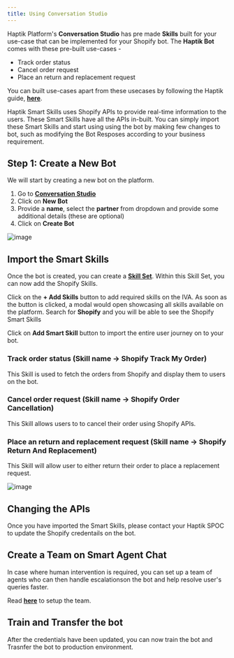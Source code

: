 ```yaml
---
title: Using Conversation Studio
---
```


Haptik Platform's **Conversation Studio** has pre made **Skills** built for your use-case that can be implemented for your Shopify bot. The **Haptik Bot** comes with these pre-built use-cases - 
* Track order status 
* Cancel order request
* Place an return and replacement request

You can built use-cases apart from these usecases by following the Haptik guide, [**here**](https://docs.haptik.ai/bot-builder/basic/making-first-bot).

Haptik Smart Skills uses Shopify APIs to provide real-time information to the users. These Smart Skills have all the APIs in-built. You can simply import these Smart Skills and start using using the bot by making few changes to bot, such as modifying the Bot Resposes according to your business requirement.

## Step 1: Create a New Bot

We will start by creating a new bot on the platform. 

1. Go to [**Conversation Studio**](https://staging.hellohaptik.com/mogambo/#/bots)
2. Click on **New Bot**
3. Provide a **name**, select the **partner** from dropdown and provide some additional details (these are optional)
4. Click on **Create Bot**

![image](https://user-images.githubusercontent.com/75118325/114122315-a5c97500-990d-11eb-999f-425e88d6add9.png)

## Import the Smart Skills

Once the bot is created, you can create a [**Skill Set**](https://docs.haptik.ai/bot-builder/basic/create-your-first-bot). Within this Skill Set, you can now add the Shopify Skills.

Click on the **+ Add Skills** button to add required skills on the IVA. As soon as the button is clicked, a modal would open showcasing all skills available on the platform. Search for **Shopify** and you will be able to see the Shopify Smart Skills

Click on **Add Smart Skill** button to import the entire user journey on to your bot.

### Track order status (Skill name -> **Shopify Track My Order**)

This Skill is used to fetch the orders from Shopify and display them to users on the bot.

### Cancel order request (Skill name -> **Shopify Order Cancellation**)

This Skill allows users to to cancel their order using Shopify APIs.

### Place an return and replacement request (Skill name -> Shopify Return And Replacement)

This Skill will allow user to either return their order to place a replacement request.

![image](https://user-images.githubusercontent.com/75118325/119783369-c3b55e00-beea-11eb-8d1a-a4d6aa275e7b.png)

## Changing the APIs

Once you have imported the Smart Skills, please contact your Haptik SPOC to update the Shopify credentails on the bot.

## Create a Team on Smart Agent Chat

In case where human intervention is required, you can set up a team of agents who can then handle escalationson the bot and help resolve user's queries faster.

Read [**here**](https://docs.haptik.ai/agent-chat/) to setup the team.

## Train and Transfer the bot

After the credentials have been updated, you can now train the bot and Trasnfer the bot to production environment.
